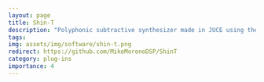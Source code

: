 ```yaml
---
layout: page
title: Shin-T
description: "Polyphonic subtractive synthesizer made in JUCE using the DaisySP library."
tags: 
img: assets/img/software/shin-t.png
redirect: https://github.com/MikeMorenoDSP/ShinT
category: plug-ins
importance: 4
---
```

